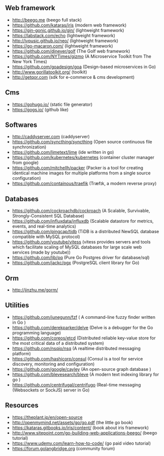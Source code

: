 

## Web framework

* http://beego.me (beego full stack)
* https://github.com/kataras/iris (modern web framework)
* https://gin-gonic.github.io/gin/ (lightweight framework)
* https://labstack.com/echo (lightweight framework)
* http://ivpusic.github.io/neo/ (lightweight framework)
* https://go-macaron.com/ (lightweight framework)
* https://github.com/dinever/golf (The Golf web framework)
* https://github.com/NYTimes/gizmo (A Microservice Toolkit from The New York Times)
* https://github.com/goadesign/goa (Design-based microservices in Go)
* http://www.gorillatoolkit.org/ (toolkit)
* http://getqor.com (sdk for e-commerce & cms development)

## Cms

* https://gohugo.io/ (static file generator)
* https://gogs.io/ (github like)

## Softwares

* http://caddyserver.com  (caddyserver)
* https://github.com/syncthing/syncthing (Open source continuous file synchronization)
* https://github.com/limetext/lime (ide written in go)
* https://github.com/kubernetes/kubernetes (container cluster manager from google)
* https://github.com/mitchellh/packer (Packer is a tool for creating identical machine images for multiple platforms from a single source configuration)
* https://github.com/containous/traefik (Træfɪk, a modern reverse proxy)

## Databases

* https://github.com/cockroachdb/cockroach (A Scalable, Survivable, Strongly-Consistent SQL Database)
* https://github.com/influxdata/influxdb (Scalable datastore for metrics, events, and real-time analytics)
* https://github.com/pingcap/tidb (TiDB is a distributed NewSQL database compatible with MySQL protocol)
* https://github.com/youtube/vitess (vitess provides servers and tools which facilitate scaling of MySQL databases for large scale web services (made by youtube))
* https://github.com/lib/pq (Pure Go Postgres driver for database/sql)
* https://github.com/jackc/pgx (PostgreSQL client library for Go)

## Orm

* http://jinzhu.me/gorm/

## Utilities

* https://github.com/junegunn/fzf ( A command-line fuzzy finder written in Go
)
* https://github.com/derekparker/delve (Delve is a debugger for the Go programming language)
* https://github.com/coreos/etcd (Distributed reliable key-value store for the most critical data of a distributed system)
* https://github.com/nsqio/nsq (A realtime distributed messaging platform)
* https://github.com/hashicorp/consul (Consul is a tool for service discovery, monitoring and configuration)
* https://github.com/google/cayley (An open-source graph database
)
* https://github.com/blevesearch/bleve (A modern text indexing library for go
)
* https://github.com/centrifugal/centrifugo (Real-time messaging (Websockets or SockJS) server in Go)

## Resources

* https://theplant.jp/en/open-source
* http://openmymind.net/assets/go/go.pdf (the little go book)
* https://kataras.gitbooks.io/iris/content/ (book about iris framework)
* http://www.sitepoint.com/go-building-web-applications-beego/ (beego tutorial)
* https://www.udemy.com/learn-how-to-code/ (go paid video tutorial)
* https://forum.golangbridge.org (community forum)

